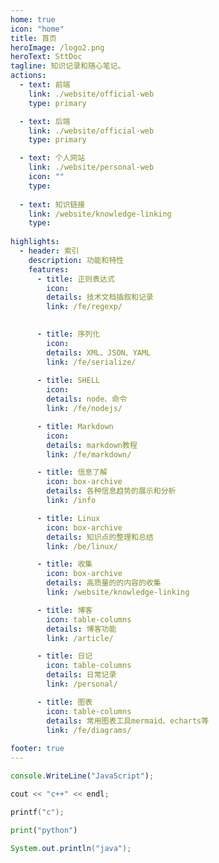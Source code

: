 ```yaml
---
home: true
icon: "home"
title: 首页
heroImage: /logo2.png
heroText: SttDoc
tagline: 知识记录和随心笔记。
actions:
  - text: 前端
    link: ./website/official-web
    type: primary

  - text: 后端
    link: ./website/official-web
    type: primary

  - text: 个人网站
    link: ./website/personal-web
    icon: ""
    type: 
    
  - text: 知识链接
    link: /website/knowledge-linking
    type: 
    
highlights:
  - header: 索引
    description: 功能和特性
    features:
      - title: 正则表达式
        icon: 
        details: 技术文档插叙和记录
        link: /fe/regexp/

      
      - title: 序列化
        icon: 
        details: XML、JSON、YAML
        link: /fe/serialize/
        
      - title: SHELL
        icon: 
        details: node、命令
        link: /fe/nodejs/

      - title: Markdown
        icon: 
        details: markdown教程
        link: /fe/markdown/

      - title: 信息了解
        icon: box-archive
        details: 各种信息趋势的展示和分析
        link: /info

      - title: Linux
        icon: box-archive
        details: 知识点的整理和总结
        link: /be/linux/

      - title: 收集
        icon: box-archive
        details: 高质量的的内容的收集
        link: /website/knowledge-linking

      - title: 博客
        icon: table-columns
        details: 博客功能
        link: /article/

      - title: 日记
        icon: table-columns
        details: 日常记录
        link: /personal/

      - title: 图表
        icon: table-columns
        details: 常用图表工具mermaid、echarts等
        link: /fe/diagrams/
        
footer: true
---
```



```js
console.WriteLine("JavaScript");
```

```c++
cout << "c++" << endl;
```

```c
printf("c");
```

```python
print("python")
```

```java
System.out.println("java");
```

